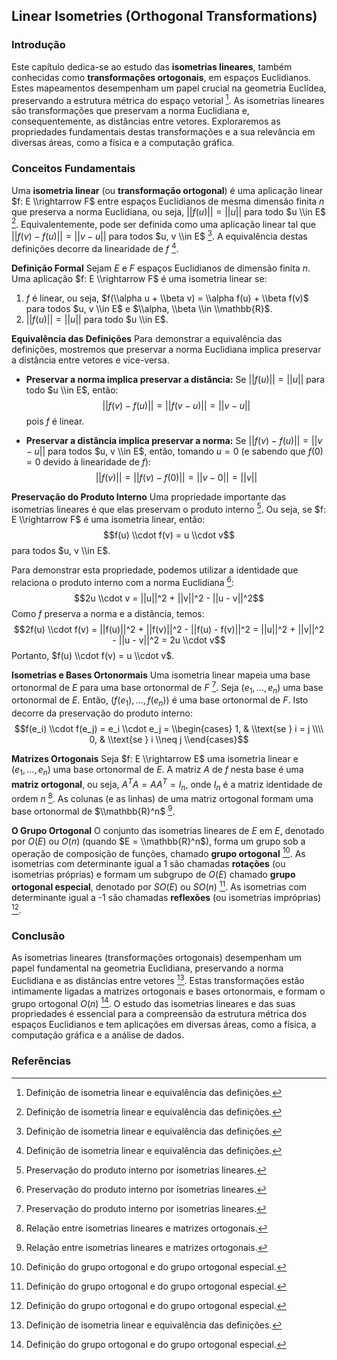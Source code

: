 ## Linear Isometries (Orthogonal Transformations)

### Introdução
Este capítulo dedica-se ao estudo das **isometrias lineares**, também conhecidas como **transformações ortogonais**, em espaços Euclidianos. Estes mapeamentos desempenham um papel crucial na geometria Euclídea, preservando a estrutura métrica do espaço vetorial [^463]. As isometrias lineares são transformações que preservam a norma Euclidiana e, consequentemente, as distâncias entre vetores. Exploraremos as propriedades fundamentais destas transformações e a sua relevância em diversas áreas, como a física e a computação gráfica.

### Conceitos Fundamentais
Uma **isometria linear** (ou **transformação ortogonal**) é uma aplicação linear $f: E \\rightarrow F$ entre espaços Euclidianos de mesma dimensão finita $n$ que preserva a norma Euclidiana, ou seja, $||f(u)|| = ||u||$ para todo $u \\in E$ [^463]. Equivalentemente, pode ser definida como uma aplicação linear tal que $||f(v) - f(u)|| = ||v - u||$ para todos $u, v \\in E$ [^463]. A equivalência destas definições decorre da linearidade de $f$ [^463].

**Definição Formal**
Sejam $E$ e $F$ espaços Euclidianos de dimensão finita $n$. Uma aplicação $f: E \\rightarrow F$ é uma isometria linear se:
1.  $f$ é linear, ou seja, $f(\\alpha u + \\beta v) = \\alpha f(u) + \\beta f(v)$ para todos $u, v \\in E$ e $\\alpha, \\beta \\in \\mathbb{R}$.
2.  $||f(u)|| = ||u||$ para todo $u \\in E$.

**Equivalência das Definições**
Para demonstrar a equivalência das definições, mostremos que preservar a norma Euclidiana implica preservar a distância entre vetores e vice-versa.

*   **Preservar a norma implica preservar a distância:**
    Se $||f(u)|| = ||u||$ para todo $u \\in E$, então:
    $$||f(v) - f(u)|| = ||f(v - u)|| = ||v - u||$$
    pois $f$ é linear.

*   **Preservar a distância implica preservar a norma:**
    Se $||f(v) - f(u)|| = ||v - u||$ para todos $u, v \\in E$, então, tomando $u = 0$ (e sabendo que $f(0) = 0$ devido à linearidade de $f$):
    $$||f(v)|| = ||f(v) - f(0)|| = ||v - 0|| = ||v||$$

**Preservação do Produto Interno**
Uma propriedade importante das isometrias lineares é que elas preservam o produto interno [^465]. Ou seja, se $f: E \\rightarrow F$ é uma isometria linear, então:
$$f(u) \\cdot f(v) = u \\cdot v$$
para todos $u, v \\in E$.

Para demonstrar esta propriedade, podemos utilizar a identidade que relaciona o produto interno com a norma Euclidiana [^465]:
$$2u \\cdot v = ||u||^2 + ||v||^2 - ||u - v||^2$$
Como $f$ preserva a norma e a distância, temos:
$$2f(u) \\cdot f(v) = ||f(u)||^2 + ||f(v)||^2 - ||f(u) - f(v)||^2 = ||u||^2 + ||v||^2 - ||u - v||^2 = 2u \\cdot v$$
Portanto, $f(u) \\cdot f(v) = u \\cdot v$.

**Isometrias e Bases Ortonormais**
Uma isometria linear mapeia uma base ortonormal de $E$ para uma base ortonormal de $F$ [^465]. Seja $(e_1, ..., e_n)$ uma base ortonormal de $E$. Então, $(f(e_1), ..., f(e_n))$ é uma base ortonormal de $F$. Isto decorre da preservação do produto interno:
$$f(e_i) \\cdot f(e_j) = e_i \\cdot e_j = \\begin{cases} 1, & \\text{se } i = j \\\\ 0, & \\text{se } i \\neq j \\end{cases}$$

**Matrizes Ortogonais**
Seja $f: E \\rightarrow E$ uma isometria linear e $(e_1, ..., e_n)$ uma base ortonormal de $E$. A matriz $A$ de $f$ nesta base é uma **matriz ortogonal**, ou seja, $A^T A = A A^T = I_n$, onde $I_n$ é a matriz identidade de ordem $n$ [^467]. As colunas (e as linhas) de uma matriz ortogonal formam uma base ortonormal de $\\mathbb{R}^n$ [^467].

**O Grupo Ortogonal**
O conjunto das isometrias lineares de $E$ em $E$, denotado por $O(E)$ ou $O(n)$ (quando $E = \\mathbb{R}^n$), forma um grupo sob a operação de composição de funções, chamado **grupo ortogonal** [^468]. As isometrias com determinante igual a 1 são chamadas **rotações** (ou isometrias próprias) e formam um subgrupo de $O(E)$ chamado **grupo ortogonal especial**, denotado por $SO(E)$ ou $SO(n)$ [^468]. As isometrias com determinante igual a -1 são chamadas **reflexões** (ou isometrias impróprias) [^468].

### Conclusão
As isometrias lineares (transformações ortogonais) desempenham um papel fundamental na geometria Euclidiana, preservando a norma Euclidiana e as distâncias entre vetores [^463]. Estas transformações estão intimamente ligadas a matrizes ortogonais e bases ortonormais, e formam o grupo ortogonal $O(n)$ [^468]. O estudo das isometrias lineares e das suas propriedades é essencial para a compreensão da estrutura métrica dos espaços Euclidianos e tem aplicações em diversas áreas, como a física, a computação gráfica e a análise de dados.

### Referências
[^463]: Definição de isometria linear e equivalência das definições.
[^465]: Preservação do produto interno por isometrias lineares.
[^467]: Relação entre isometrias lineares e matrizes ortogonais.
[^468]: Definição do grupo ortogonal e do grupo ortogonal especial.

<!-- END -->
